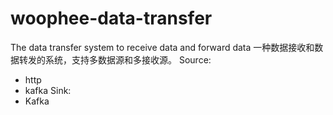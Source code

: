 # woophee-data-transfer
The data transfer system to receive data and forward data
一种数据接收和数据转发的系统，支持多数据源和多接收源。
Source:
- http
- kafka
Sink:
- Kafka

